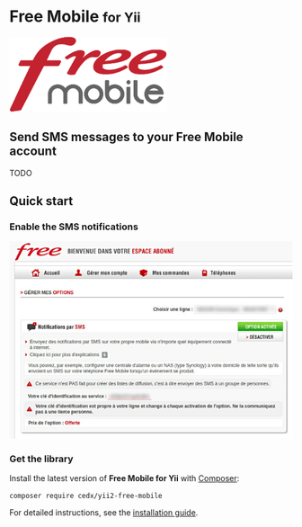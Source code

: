 # Free Mobile <small>for Yii</small>
![Free Mobile](img/free_mobile.png)  

## Send SMS messages to your Free Mobile account
TODO

## Quick start

### Enable the SMS notifications
![SMS notifications](img/sms_notifications.jpg)  

### Get the library
Install the latest version of **Free Mobile for Yii** with [Composer](https://getcomposer.org):

```shell
composer require cedx/yii2-free-mobile
```

For detailed instructions, see the [installation guide](installation.md).

